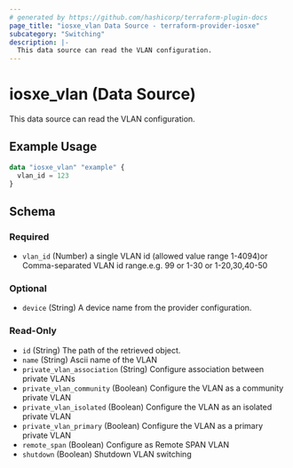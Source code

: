 ```yaml
---
# generated by https://github.com/hashicorp/terraform-plugin-docs
page_title: "iosxe_vlan Data Source - terraform-provider-iosxe"
subcategory: "Switching"
description: |-
  This data source can read the VLAN configuration.
---
```


# iosxe_vlan (Data Source)

This data source can read the VLAN configuration.

## Example Usage

```terraform
data "iosxe_vlan" "example" {
  vlan_id = 123
}
```

<!-- schema generated by tfplugindocs -->
## Schema

### Required

- `vlan_id` (Number) a single VLAN id (allowed value range 1-4094)or Comma-separated VLAN id range.e.g. 99 or 1-30 or  1-20,30,40-50

### Optional

- `device` (String) A device name from the provider configuration.

### Read-Only

- `id` (String) The path of the retrieved object.
- `name` (String) Ascii name of the VLAN
- `private_vlan_association` (String) Configure association between private VLANs
- `private_vlan_community` (Boolean) Configure the VLAN as a community private VLAN
- `private_vlan_isolated` (Boolean) Configure the VLAN as an isolated private VLAN
- `private_vlan_primary` (Boolean) Configure the VLAN as a primary private VLAN
- `remote_span` (Boolean) Configure as Remote SPAN VLAN
- `shutdown` (Boolean) Shutdown VLAN switching
